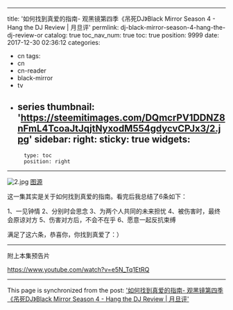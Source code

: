 
---
title: '如何找到真爱的指南- 观黑镜第四季《吊死DJ》Black Mirror Season 4 - Hang the DJ Review | 月旦评'
permlink: dj-black-mirror-season-4-hang-the-dj-review-or
catalog: true
toc_nav_num: true
toc: true
position: 9999
date: 2017-12-30 02:36:12
categories:
- cn
tags:
- cn
- cn-reader
- black-mirror
- tv
- series
thumbnail: 'https://steemitimages.com/DQmcrPV1DDNZ8nFmL4TcoaJtJqjtNyxodM554gdycvCPJx3/2.jpg'
sidebar:
    right:
        sticky: true
widgets:
    -
        type: toc
        position: right
---


![2.jpg](https://steemitimages.com/DQmcrPV1DDNZ8nFmL4TcoaJtJqjtNyxodM554gdycvCPJx3/2.jpg)
[图源](http://www.imdb.com/title/tt5710978/mediaviewer/rm2292866816)

这一集其实是关于如何找到真爱的指南。看完后我总结了6条如下：

1、一见钟情
2、分别时会思念
3、为两个人共同的未来担忧
4、被伤害时，最终会原谅对方
5、伤害对方后，不会不在乎
6、愿意一起反抗束缚

满足了这六条，恭喜你，你找到真爱了：）

******

附上本集预告片

https://www.youtube.com/watch?v=e5N_Tq1EtRQ

- - -

This page is synchronized from the post: ['如何找到真爱的指南- 观黑镜第四季《吊死DJ》Black Mirror Season 4 - Hang the DJ Review | 月旦评'](https://steemit.com/@weisheng167388/dj-black-mirror-season-4-hang-the-dj-review-or)
